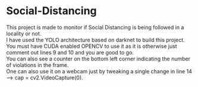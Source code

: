 # Social-Distancing  
This project is made to monitor if Social Distancing is being followed in a locality or not.  
I have used the YOLO architecture based on darknet to build this project.  
You must have CUDA enabled OPENCV to use it as it is otherwise just comment out lines 9 and 10 and you are good to go.  
You can also see a counter on the bottom left corner indicating the number of violations in the frame.  
One can also use it on a webcam just by tweaking a single change in line 14 --> cap = cv2.VideoCapture(0).  
